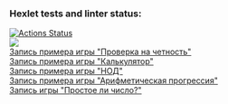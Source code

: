 ### Hexlet tests and linter status:
[![Actions Status](https://github.com/Kirill070/php-project-45/workflows/hexlet-check/badge.svg)](https://github.com/Kirill070/php-project-45/actions)<br>
<a href="https://codeclimate.com/github/Kirill070/php-project-45/maintainability"><img src="https://api.codeclimate.com/v1/badges/bf304ab1a22cc90bb35e/maintainability" /></a><br>
[Запись примера игры "Проверка на четность"](https://asciinema.org/a/kcDHNqyWRjF3UcjGLKErHaCjO)<br>
[Запись примера игры "Калькулятор"](https://asciinema.org/a/KlJJM48p5h9rGgza1kZNBfwph)<br>
[Запись примера игры "НОД"](https://asciinema.org/a/2Nk5RC2QLCk0FGdWWCpkposXM)<br>
[Запись примера игры "Арифметическая прогрессия"](https://asciinema.org/a/3nByU7TZo4tLdx5v4To6JpImI)<br>
[Запись игры "Простое ли число?"](https://asciinema.org/a/wcozF1Ct4taSWC4mOyS9orVfC)<br>